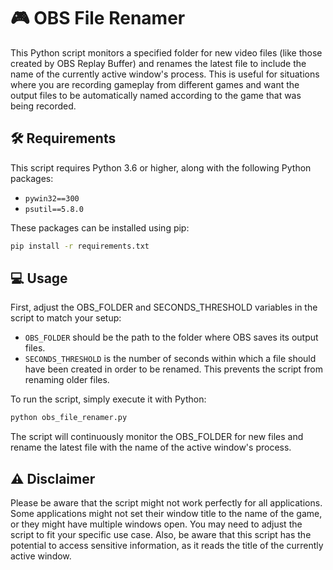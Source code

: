 # 🎮 OBS File Renamer

This Python script monitors a specified folder for new video files (like those created by OBS Replay Buffer) and renames the latest file to include the name of the currently active window's process. This is useful for situations where you are recording gameplay from different games and want the output files to be automatically named according to the game that was being recorded.

## 🛠️ Requirements

This script requires Python 3.6 or higher, along with the following Python packages:

- `pywin32==300`
- `psutil==5.8.0`

These packages can be installed using pip:

```bash
pip install -r requirements.txt
````

## 💻 Usage

First, adjust the OBS_FOLDER and SECONDS_THRESHOLD variables in the script to match your setup:

- `OBS_FOLDER` should be the path to the folder where OBS saves its output files.
- `SECONDS_THRESHOLD` is the number of seconds within which a file should have been created in order to be renamed. This prevents the script from renaming older files.

To run the script, simply execute it with Python:

````bash
python obs_file_renamer.py
````

The script will continuously monitor the OBS_FOLDER for new files and rename the latest file with the name of the active window's process.

## ⚠️ Disclaimer
Please be aware that the script might not work perfectly for all applications. Some applications might not set their window title to the name of the game, or they might have multiple windows open. You may need to adjust the script to fit your specific use case. Also, be aware that this script has the potential to access sensitive information, as it reads the title of the currently active window.
